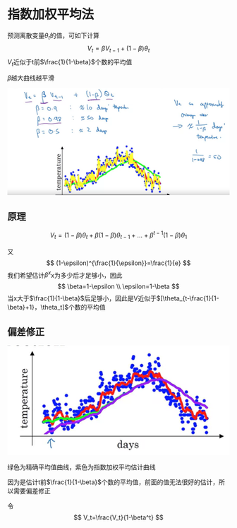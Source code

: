 # 指数加权平均法

预测离散变量$\theta_t$的值，可如下计算
$$
V_t=\beta V_{t-1}+(1-\beta)\theta_t
$$
$V_t$近似于t前$\frac{1}{1-\beta}$个数的平均值

$\beta$越大曲线越平滑

![image-20230307112517088](./%E6%8C%87%E6%95%B0%E5%8A%A0%E6%9D%83%E5%B9%B3%E5%9D%87%E6%B3%95.assets/image-20230307112517088.png)

## 原理

$$
V_t=(1-\beta)\theta_{t}+\beta(1-\beta)\theta_{t-1}+...+\beta^{t-1}(1-\beta)\theta_1
$$

又
$$
(1-\epsilon)^{\frac{1}{\epsilon}}=\frac{1}{e}
$$
我们希望估计$\beta^x$x为多少后才足够小，因此
$$
\beta=1-\epsilon \\
\epsilon=1-\beta
$$
当x大于$\frac{1}{1-\beta}$后足够小，因此是V近似于$[\theta_{t-\frac{1}{1-\beta}+1}，\theta_t]$个数的平均值

## 偏差修正

![image-20230307114512053](./%E6%8C%87%E6%95%B0%E5%8A%A0%E6%9D%83%E5%B9%B3%E5%9D%87%E6%B3%95.assets/image-20230307114512053.png)

绿色为精确平均值曲线，紫色为指数加权平均估计曲线

因为是估计t前$\frac{1}{1-\beta}$个数的平均值，前面的值无法很好的估计，所以需要偏差修正

令
$$
V_t=\frac{V_t}{1-\beta^t}
$$

